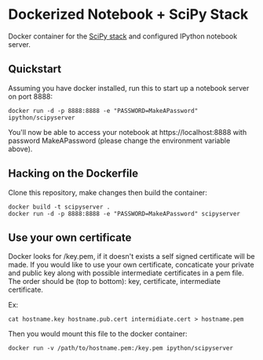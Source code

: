 Dockerized Notebook + SciPy Stack
=================================

Docker container for the [SciPy stack](../scipystack) and configured IPython notebook server.

## Quickstart

Assuming you have docker installed, run this to start up a notebook server on port 8888:

```
docker run -d -p 8888:8888 -e "PASSWORD=MakeAPassword" ipython/scipyserver
```

You'll now be able to access your notebook at https://localhost:8888 with password MakeAPassword (please change the environment variable above).

## Hacking on the Dockerfile

Clone this repository, make changes then build the container:

```
docker build -t scipyserver .
docker run -d -p 8888:8888 -e "PASSWORD=MakeAPassword" scipyserver
```

## Use your own certificate
Docker looks for /key.pem, if it doesn't exists a self signed certificate will be made. If you would like to use your own certificate, concaticate your private and public key along with possible intermediate certificates in a pem file. The order should be (top to bottom): key, certificate, intermediate certificate.

Ex:
```
cat hostname.key hostname.pub.cert intermidiate.cert > hostname.pem
```

Then you would mount this file to the docker container:
```
docker run -v /path/to/hostname.pem:/key.pem ipython/scipyserver
```

